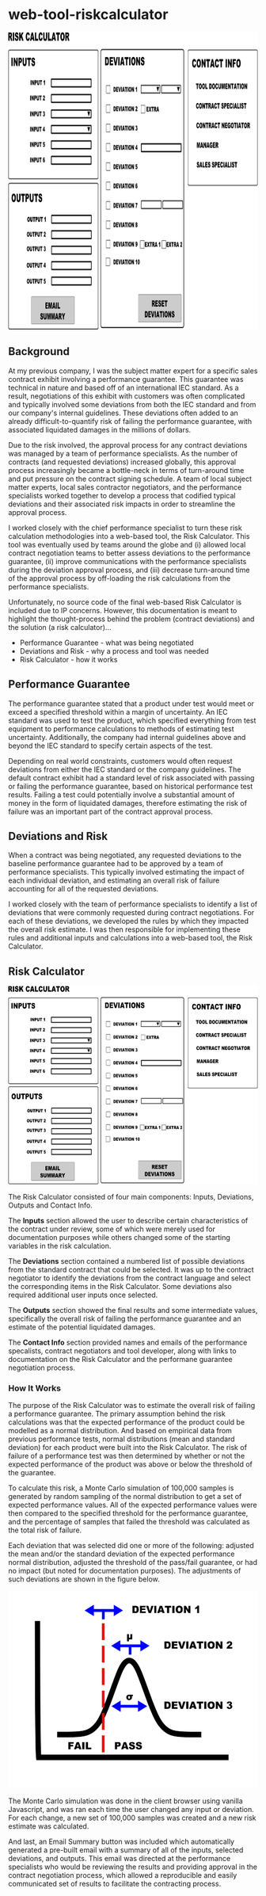# web-tool-riskcalculator

 <img src="images/risk-calculator.png" height="600px" width="auto">
 
<h2>Background</h2>
<p>
At my previous company, I was the subject matter expert for a specific sales contract exhibit involving a performance guarantee. This guarantee was technical in nature and based off of an international IEC standard. As a result, negotiations of this exhibit with customers was often complicated and typically involved some deviations from both the IEC standard and from our company's internal guidelines. These deviations often added to an already difficult-to-quantify risk of failing the performance guarantee, with associated liquidated damages in the millions of dollars.
</p>
<p>
Due to the risk involved, the approval process for any contract deviations was managed by a team of performance specialists. As the number of contracts (and requested deviations) increased globally, this approval process increasingly became a bottle-neck in terms of turn-around time and put pressure on the contract signing schedule. A team of local subject matter experts, local sales contractor negotiators, and the performance specialists worked together to develop a process that codified typical deviations and their associated risk impacts in order to streamline the approval process. 
</p>
<p>
I worked closely with the chief performance specialist to turn these risk calculation methodologies into a web-based tool, the Risk Calculator. This tool was eventually used by teams around the globe and (i) allowed local contract negotiation teams to better assess deviations to the performance guarantee, (ii) improve communications with the performance specialists during the deviation approval process, and (iii) decrease turn-around time of the approval process by off-loading the risk calculations from the performance specialists. 
</p>
<p>
Unfortunately, no source code of the final web-based Risk Calculator is included due to IP concerns. However, this documentation is meant to highlight the thought-process behind the problem (contract deviations) and the solution (a risk calculator)... 
<ul>
<li>Performance Guarantee - what was being negotiated</li>
<li>Deviations and Risk - why a process and tool was needed
<li>Risk Calculator - how it works
</ul>
</p>
<h2>Performance Guarantee</h2>
<p>
The performance guarantee stated that a product under test would meet or exceed a specified threshold within a margin of uncertainty. An IEC standard was used to test the product, which specified everything from test equipment to performance calculations to methods of estimating test uncertainty. Additionally, the company had internal guidelines above and beyond the IEC standard to specify certain aspects of the test.
</p>
<p>
Depending on real world constraints, customers would often request deviations from either the IEC standard or the company guidelines. The default contract exhibit had a standard level of risk associated with passing or failing the performance guarantee, based on historical performance test results. Failing a test could potentially involve a substantial amount of money in the form of liquidated damages, therefore estimating the risk of failure was an important part of the contract approval process. 
</p>
<h2>Deviations and Risk</h2>
<p>
When a contract was being negotiated, any requested deviations to the baseline performance guarantee had to be approved by a team of performance specialists. This typically involved estimating the impact of each individual deviation, and estimating an overall risk of failure accounting for all of the requested deviations.  
</p>
<p>
I worked closely with the team of performance specialists to identify a list of deviations that were commonly requested during contract negotiations. For each of these deviations, we developed the rules by which they impacted the overall risk estimate. I was then responsible for implementing these rules and additional inputs and calculations into a web-based tool, the Risk Calculator.
</p>

<h2>Risk Calculator</h2>
<img src="images/risk-calculator.png" height="400px" width="auto">
<p>
The Risk Calculator consisted of four main components: Inputs, Deviations, Outputs and Contact Info. 

The <b>Inputs</b> section allowed the user to describe certain characteristics of the contract under review, some of which were merely used for documentation purposes while others changed some of the starting variables in the risk calculation. 

The <b>Deviations</b> section contained a numbered list of possible deviations from the standard contract that could be selected. It was up to the contract negotiator to identify the deviations from the contract language and select the corresponding items in the Risk Calculator. Some deviations also required additional user inputs once selected. 

The <b>Outputs</b> section showed the final results and some intermediate values, specifically the overall risk of failing the performance guarantee and an estimate of the potential liquidated damages.

The <b>Contact Info</b> section provided names and emails of the performance specalists, contract negotiators and tool developer, along with links to documentation on the Risk Calculator and the performane guarantee negotiation process.
</p>

<h3>How It Works</h3>
<p>
The purpose of the Risk Calculator was to estimate the overall risk of failing a performance guarantee. The primary assumption behind the risk calculations was that the expected performance of the product could be modelled as a normal distribution. And based on empirical data from previous performance tests, normal distributions (mean and standard deviation) for each product were built into the Risk Calculator. The risk of failure of a performance test was then determined by whether or not the expected performance of the product was above or below the threshold of the guarantee.
</p>
<p>
To calculate this risk, a Monte Carlo simulation of 100,000 samples is generated by random sampling of the normal distribution to get a set of expected performance values. All of the expected performance values were then compared to the specified threshold for the performance guarantee, and the percentage of samples that failed the threshold was calculated as the total risk of failure.
</p>
<p>
Each deviation that was selected did one or more of the following: adjusted the mean and/or the standard deviation of the expected performance normal distribution, adjusted the threshold of the pass/fail guarantee, or had no impact (but noted for documentation purposes). The adjustments of such deviations are shown in the figure below.
</p>
<img src="images/normal-distribution.png" height="400px" width="auto">
<p>
The Monte Carlo simulation was done in the client browser using vanilla Javascript, and was ran each time the user changed any input or deviation. For each change, a new set of 100,000 samples was created and a new risk estimate was calculated.
 </p>
 <p>
 And last, an <bold>Email Summary</bold> button was included which automatically generated a pre-built email with a summary of all of the inputs, selected deviations, and outputs. This email was directed at the performance specialists who would be reviewing the results and providing approval in the contract negotiation process, which allowed a reproducible and easily communicated set of results to facilitate the contracting process.
 </p>
 

